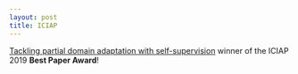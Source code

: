 ```yaml
---
layout: post
title: ICIAP
---
```

[Tackling partial domain adaptation with self-supervision](https://arxiv.org/pdf/1906.05199.pdf) winner of the ICIAP 2019 **Best Paper Award**!
